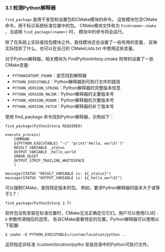 ### 3.1 检测Python解释器

`find_package` 是用于发现和设置包的CMake模块的命令。
这些模块包含CMake命令，用于标识系统标准位置中的包。
CMake模块文件称为 `Find<name>.cmake` ，当调用 `find_package(<name>)` 时，
模块中的命令将会运行。

除了在系统上实际查找包模块之外，查找模块还会设置了一些有用的变量，
反映实际找到了什么，也可以在自己的 CMakeLists.txt 中使用这些变量。

对于Python解释器，相关模块为 FindPythonInterp.cmake 附带的设置了一些CMake变量:
- `PYTHONINTERP_FOUND`：是否找到解释器
- `PYTHON_EXECUTABLE`：Python解释器到可执行文件的路径
- `PYTHON_VERSION_STRING`：Python解释器的完整版本信息
- `PYTHON_VERSION_MAJOR`：Python解释器的主要版本号
- `PYTHON_VERSION_MINOR`：Python解释器的次要版本号
- `PYTHON_VERSION_PATCH`：Python解释器的补丁版本号

使用 find_package 命令找到Python解释器，示例如下：
```
find_package(PythonInterp REQUIRED)

execute_process(
    COMMAND
    ${PYTHON_EXECUTABLE} "-c" "print('Hello, world!')"
    RESULT_VARIABLE _status
    OUTPUT_VARIABLE _hello_world
    ERROR_QUIET
    OUTPUT_STRIP_TRAILING_WHITESPACE
    )

message(STATUS "RESULT_VARIABLE is: ${_status}")
message(STATUS "OUTPUT_VARIABLE is: ${_hello_world}")
```

可以强制CMake，查找特定版本的包。
例如，要求Python解释器的版本大于或等于2.7： 
```
find_package(PythonInterp 2.7)
```

软件包没有安装在标准位置时，CMake无法正确定位它们。用户可以使用CLI的 `-D` 参数传递相应的选项，
告诉CMake查看特定的位置。Python解释器可以使用以下配置:
```
$ cmake -D PYTHON_EXECUTABLE=/custom/location/python ..
```
这将指定非标准 /custom/location/pytho 安装目录中的Python可执行文件。

